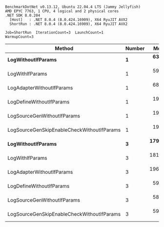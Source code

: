 ```

BenchmarkDotNet v0.13.12, Ubuntu 22.04.4 LTS (Jammy Jellyfish)
AMD EPYC 7763, 1 CPU, 4 logical and 2 physical cores
.NET SDK 8.0.204
  [Host]   : .NET 8.0.4 (8.0.424.16909), X64 RyuJIT AVX2
  ShortRun : .NET 8.0.4 (8.0.424.16909), X64 RyuJIT AVX2

Job=ShortRun  IterationCount=3  LaunchCount=1  
WarmupCount=3  

```
| Method                                     | Number | Mean      | Error     | StdDev   | Min       | Max       | Gen0   | Allocated |
|------------------------------------------- |------- |----------:|----------:|---------:|----------:|----------:|-------:|----------:|
| **LogWithoutIfParams**                         | **1**      |  **63.54 ns** | **65.113 ns** | **3.569 ns** |  **61.26 ns** |  **67.66 ns** | **0.0010** |      **88 B** |
| LogWithIfParams                            | 1      |  59.75 ns |  3.241 ns | 0.178 ns |  59.60 ns |  59.95 ns | 0.0010 |      88 B |
| LogAdapterWithoutIfParams                  | 1      |  68.34 ns |  3.672 ns | 0.201 ns |  68.11 ns |  68.47 ns | 0.0010 |      88 B |
| LogDefineWithoutIfParams                   | 1      |  19.94 ns |  3.091 ns | 0.169 ns |  19.84 ns |  20.14 ns |      - |         - |
| LogSourceGenWithoutIfParams                | 1      |  19.74 ns |  0.609 ns | 0.033 ns |  19.72 ns |  19.78 ns |      - |         - |
| LogSourceGenSkipEnableCheckWithoutIfParams | 1      |  19.28 ns |  0.491 ns | 0.027 ns |  19.26 ns |  19.31 ns |      - |         - |
| **LogWithoutIfParams**                         | **3**      | **179.06 ns** | **11.043 ns** | **0.605 ns** | **178.67 ns** | **179.75 ns** | **0.0031** |     **264 B** |
| LogWithIfParams                            | 3      | 181.86 ns | 60.490 ns | 3.316 ns | 178.12 ns | 184.46 ns | 0.0031 |     264 B |
| LogAdapterWithoutIfParams                  | 3      | 196.13 ns | 11.873 ns | 0.651 ns | 195.38 ns | 196.51 ns | 0.0031 |     264 B |
| LogDefineWithoutIfParams                   | 3      |  59.01 ns |  1.493 ns | 0.082 ns |  58.94 ns |  59.10 ns |      - |         - |
| LogSourceGenWithoutIfParams                | 3      |  58.26 ns |  1.858 ns | 0.102 ns |  58.20 ns |  58.38 ns |      - |         - |
| LogSourceGenSkipEnableCheckWithoutIfParams | 3      |  59.49 ns |  2.567 ns | 0.141 ns |  59.40 ns |  59.65 ns |      - |         - |

